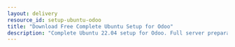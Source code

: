 ```yaml
---
layout: delivery
resource_id: setup-ubuntu-odoo
title: "Download Free Complete Ubuntu Setup for Odoo"
description: "Complete Ubuntu 22.04 setup for Odoo. Full server preparation from fresh OS to production-ready Odoo."
---
```

